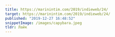 ```yaml
---
title: https://marinintim.com/2019/indieweb/24/
target: https://marinintim.com/2019/indieweb/24/
published: "2019-12-27 16:48:52"
snippetImage: /images/capybara.jpeg
tldr: Лайк
---
```

